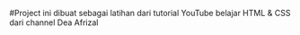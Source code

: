 #Project ini dibuat sebagai latihan dari tutorial YouTube belajar HTML & CSS dari channel Dea Afrizal 
